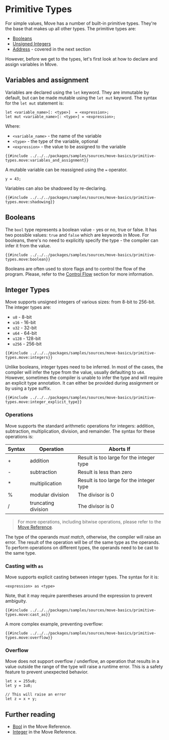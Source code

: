 # Primitive Types

<!-- TODO: Shall we split this into two pages? Maybe give an overview and focus more on specifics? -->

For simple values, Move has a number of built-in primitive types. They're the base that makes up all
other types. The primitive types are:

- [Booleans](#booleans)
- [Unsigned Integers](#integer-types)
- [Address](./address.md) - covered in the next section

However, before we get to the types, let's first look at how to declare and assign variables in
Move.

## Variables and assignment

Variables are declared using the `let` keyword. They are immutable by default, but can be made
mutable using the `let mut` keyword. The syntax for the `let mut` statement is:

```
let <variable_name>[: <type>]  = <expression>;
let mut <variable_name>[: <type>] = <expression>;
```

Where:

- `<variable_name>` - the name of the variable
- `<type>` - the type of the variable, optional
- `<expression>` - the value to be assigned to the variable

```move
{{#include ../../../packages/samples/sources/move-basics/primitive-types.move:variables_and_assignment}}
```

A mutable variable can be reassigned using the `=` operator.

```move
y = 43;
```

Variables can also be shadowed by re-declaring.

```move
{{#include ../../../packages/samples/sources/move-basics/primitive-types.move:shadowing}}
```

## Booleans

The `bool` type represents a boolean value - yes or no, true or false. It has two possible values:
`true` and `false` which are keywords in Move. For booleans, there's no need to explicitly specify
the type - the compiler can infer it from the value.

```move
{{#include ../../../packages/samples/sources/move-basics/primitive-types.move:boolean}}
```

Booleans are often used to store flags and to control the flow of the program. Please, refer to the
[Control Flow](./control-flow.md) section for more information.

## Integer Types

Move supports unsigned integers of various sizes: from 8-bit to 256-bit. The integer types are:

- `u8` - 8-bit
- `u16` - 16-bit
- `u32` - 32-bit
- `u64` - 64-bit
- `u128` - 128-bit
- `u256` - 256-bit

```move
{{#include ../../../packages/samples/sources/move-basics/primitive-types.move:integers}}
```

Unlike booleans, integer types need to be inferred. In most of the cases, the compiler will infer
the type from the value, usually defaulting to `u64`. However, sometimes the compiler is unable to
infer the type and will require an explicit type annotation. It can either be provided during
assignment or by using a type suffix.

```move
{{#include ../../../packages/samples/sources/move-basics/primitive-types.move:integer_explicit_type}}
```

### Operations

Move supports the standard arithmetic operations for integers: addition, subtraction,
multiplication, division, and remainder. The syntax for these operations is:

| Syntax | Operation           | Aborts If                                |
| ------ | ------------------- | ---------------------------------------- |
| +      | addition            | Result is too large for the integer type |
| -      | subtraction         | Result is less than zero                 |
| \*     | multiplication      | Result is too large for the integer type |
| %      | modular division    | The divisor is 0                         |
| /      | truncating division | The divisor is 0                         |

> For more operations, including bitwise operations, please refer to the
> [Move Reference](/reference/primitive-types/integers.html#bitwise).

The type of the operands _must match_, otherwise, the compiler will raise an error. The result of
the operation will be of the same type as the operands. To perform operations on different types,
the operands need to be cast to the same type.

<!-- TODO: add examples + parentheses for arithmetic operations -->
<!-- TODO: add bitwise operators -->

### Casting with `as`

Move supports explicit casting between integer types. The syntax for it is:

```move
<expression> as <type>
```

Note, that it may require parentheses around the expression to prevent ambiguity.

```move
{{#include ../../../packages/samples/sources/move-basics/primitive-types.move:cast_as}}
```

A more complex example, preventing overflow:

```move
{{#include ../../../packages/samples/sources/move-basics/primitive-types.move:overflow}}
```

### Overflow

Move does not support overflow / underflow, an operation that results in a value outside the range
of the type will raise a runtime error. This is a safety feature to prevent unexpected behavior.

```move
let x = 255u8;
let y = 1u8;

// This will raise an error
let z = x + y;
```

## Further reading

- [Bool](/reference/primitive-types/bool.html) in the Move Reference.
- [Integer](/reference/primitive-types/integers.html) in the Move Reference.
